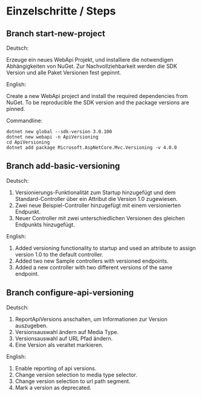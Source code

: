 # Einzelschritte / Steps

## Branch start-new-project

Deutsch:

Erzeuge ein neues WebApi Projekt, und installiere die notwendigen Abhängigkeiten von NuGet. Zur Nachvollziehbarkeit werden die SDK Version und alle Paket Versionen fest gepinnt.

English:

Create a new WebApi project and install the required dependencies from NuGet. To be reproducible the SDK version and the package versions are pinned.

Commandline:

```shell
dotnet new global --sdk-version 3.0.100
dotnet new webapi -n ApiVersioning
cd ApiVersioning
dotnet add package Microsoft.AspNetCore.Mvc.Versioning -v 4.0.0
```

## Branch add-basic-versioning

Deutsch:

1. Versionierungs-Funktionalität zum Startup hinzugefügt und dem Standard-Controller über ein Attribut die Version 1.0 zugewiesen.
2. Zwei neue Beispiel-Controller hinzugefügt mit einem versionierten Endpunkt. 
3. Neuer Controller mit zwei unterschiedlichen Versionen des gleichen Endpunkts hinzugefügt.

English:

1. Added versioning functionality to startup and used an attribute to assign version 1.0 to the default controller.
2. Added two new Sample controllers with versioned endpoints.
3. Added a new controller with two different versions of the same endpoint.

## Branch configure-api-versioning

Deutsch:

1. ReportApiVersions anschalten, um Informationen zur Version auszugeben. 
2. Versionsauswahl ändern auf Media Type.
3. Versionsauswahl auf URL Pfad ändern.
4. Eine Version als veraltet markieren.

English:

1. Enable reporting of api versions.
2. Change version selection to media type selector.
3. Change version selection to url path segment.
4. Mark a version as deprecated.
 